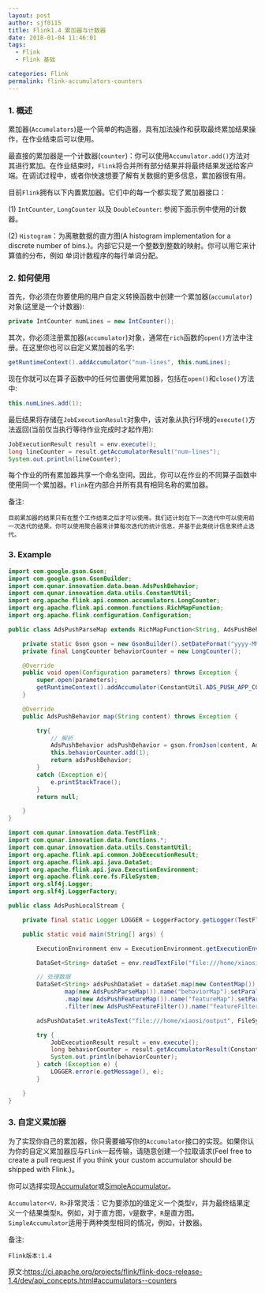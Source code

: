 ```yaml
---
layout: post
author: sjf0115
title: Flink1.4 累加器与计数器
date: 2018-01-04 11:46:01
tags:
  - Flink
  - Flink 基础

categories: Flink
permalink: flink-accumulators-counters
---
```


### 1. 概述

累加器(`Accumulators`)是一个简单的构造器，具有加法操作和获取最终累加结果操作，在作业结束后可以使用。

最直接的累加器是一个计数器(`counter`)：你可以使用`Accumulator.add()`方法对其进行累加。在作业结束时，`Flink`将合并所有部分结果并将最终结果发送给客户端。在调试过程中，或者你快速想要了解有关数据的更多信息，累加器很有用。

目前`Flink`拥有以下内置累加器。它们中的每一个都实现了累加器接口：

(1) `IntCounter`, `LongCounter` 以及 `DoubleCounter`: 参阅下面示例中使用的计数器。

(2) `Histogram`：为离散数据的直方图(A histogram implementation for a discrete number of bins.)。内部它只是一个整数到整数的映射。你可以用它来计算值的分布，例如 单词计数程序的每行单词分配。

### 2. 如何使用

首先，你必须在你要使用的用户自定义转换函数中创建一个累加器(`accumulator`)对象(这里是一个计数器):
```java
private IntCounter numLines = new IntCounter();
```

其次，你必须注册累加器(`accumulator`)对象，通常在`rich`函数的`open()`方法中注册。在这里你也可以自定义累加器的名字:
```java
getRuntimeContext().addAccumulator("num-lines", this.numLines);
```
现在你就可以在算子函数中的任何位置使用累加器，包括在`open()`和`close()`方法中:
```java
this.numLines.add(1);
```
最后结果将存储在`JobExecutionResult`对象中，该对象从执行环境的`execute()`方法返回(当前仅当执行等待作业完成时才起作用):
```java
JobExecutionResult result = env.execute();
long lineCounter = result.getAccumulatorResult("num-lines");
System.out.println(lineCounter);
```
每个作业的所有累加器共享一个命名空间。因此，你可以在作业的不同算子函数中使用同一个累加器。`Flink`在内部合并所有具有相同名称的累加器。

备注:
```
目前累加器的结果只有在整个工作结束之后才可以使用。我们还计划在下一次迭代中可以使用前一次迭代的结果。你可以使用聚合器来计算每次迭代的统计信息，并基于此类统计信息来终止迭代。
```

### 3. Example

```java
import com.google.gson.Gson;
import com.google.gson.GsonBuilder;
import com.qunar.innovation.data.bean.AdsPushBehavior;
import com.qunar.innovation.data.utils.ConstantUtil;
import org.apache.flink.api.common.accumulators.LongCounter;
import org.apache.flink.api.common.functions.RichMapFunction;
import org.apache.flink.configuration.Configuration;

public class AdsPushParseMap extends RichMapFunction<String, AdsPushBehavior> {

    private static Gson gson = new GsonBuilder().setDateFormat("yyyy-MM-dd HH:mm:ss").create();
    private final LongCounter behaviorCounter = new LongCounter();

    @Override
    public void open(Configuration parameters) throws Exception {
        super.open(parameters);
        getRuntimeContext().addAccumulator(ConstantUtil.ADS_PUSH_APP_CODE, behaviorCounter);
    }

    @Override
    public AdsPushBehavior map(String content) throws Exception {

        try{
            // 解析
            AdsPushBehavior adsPushBehavior = gson.fromJson(content, AdsPushBehavior.class);
            this.behaviorCounter.add(1);
            return adsPushBehavior;
        }
        catch (Exception e){
            e.printStackTrace();
        }
        return null;

    }
}
```

```java
import com.qunar.innovation.data.TestFlink;
import com.qunar.innovation.data.functions.*;
import com.qunar.innovation.data.utils.ConstantUtil;
import org.apache.flink.api.common.JobExecutionResult;
import org.apache.flink.api.java.DataSet;
import org.apache.flink.api.java.ExecutionEnvironment;
import org.apache.flink.core.fs.FileSystem;
import org.slf4j.Logger;
import org.slf4j.LoggerFactory;

public class AdsPushLocalStream {

    private final static Logger LOGGER = LoggerFactory.getLogger(TestFlink.class);

    public static void main(String[] args) {

        ExecutionEnvironment env = ExecutionEnvironment.getExecutionEnvironment();

        DataSet<String> dataSet = env.readTextFile("file:///home/xiaosi/input.txt");

        // 处理数据
        DataSet<String> adsPushDataSet = dataSet.map(new ContentMap()).name("contentMap").setParallelism(1).
                map(new AdsPushParseMap()).name("behaviorMap").setParallelism(1)
                .map(new AdsPushFeatureMap()).name("featureMap").setParallelism(1)
                .filter(new AdsPushFeatureFilter()).name("featureFilter").setParallelism(1);

        adsPushDataSet.writeAsText("file:///home/xiaosi/output", FileSystem.WriteMode.OVERWRITE);

        try {
            JobExecutionResult result = env.execute();
            long behaviorCounter = result.getAccumulatorResult(ConstantUtil.ADS_PUSH_APP_CODE);
            System.out.println(behaviorCounter);
        } catch (Exception e) {
            LOGGER.error(e.getMessage(), e);
        }

    }
}
```

### 3. 自定义累加器

为了实现你自己的累加器，你只需要编写你的`Accumulator`接口的实现。如果你认为你的自定义累加器应与`Flink`一起传输，请随意创建一个拉取请求(Feel free to create a pull request if you think your custom accumulator should be shipped with Flink.)。

你可以选择实现[Accumulator](https://github.com/apache/flink/blob/master//flink-core/src/main/java/org/apache/flink/api/common/accumulators/Accumulator.java)或[SimpleAccumulator](https://github.com/apache/flink/blob/master//flink-core/src/main/java/org/apache/flink/api/common/accumulators/SimpleAccumulator.java)。

`Accumulator<V，R>`非常灵活：它为要添加的值定义一个类型`V`，并为最终结果定义一个结果类型`R`。例如，对于直方图，`V`是数字，`R`是直方图。`SimpleAccumulator`适用于两种类型相同的情况，例如，计数器。

备注:
```
Flink版本:1.4
```


原文:https://ci.apache.org/projects/flink/flink-docs-release-1.4/dev/api_concepts.html#accumulators--counters
